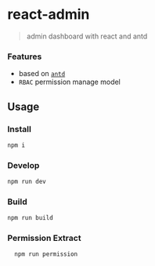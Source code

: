# react-admin

> admin dashboard with react and antd

### Features

- based on [`antd`](https://ant.design)
- `RBAC` permission manage model

## Usage

### Install

```bash
npm i
```

### Develop

```bash
npm run dev
```

### Build

```bash
npm run build
```

### Permission Extract

```bash
  npm run permission
```
